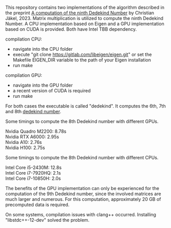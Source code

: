 This repository contains two implementations of the algorithm described in the preprint [A computation of the ninth Dedekind Number](https://arxiv.org/abs/2304.00895) by Christian Jäkel, 2023. Matrix multiplication is utilized to compute the ninth Dedekind Number. A CPU implementation based on Eigen and a GPU implementation based on CUDA is provided. Both have Intel TBB dependency.

compilation CPU:
- navigate into the CPU folder
- execute "git clone https://gitlab.com/libeigen/eigen.git" or set the Makefile EIGEN_DIR variable to the path of your Eigen installation
- run make

compilation GPU:
- navigate into the GPU folder
- a recent version of CUDA is required
- run make

For both cases the executable is called "dedekind". It computes the 6th, 7th and 8th [dedekind number](https://en.wikipedia.org/wiki/Dedekind_number).

Some timings to compute the 8th Dedekind number with different GPUs.

Nvidia Quadro M2200: 8.78s  
Nvidia RTX A6000: 2.95s  
Nvidia A10: 2.76s  
Nvidia H100: 2.75s  

Some timings to compute the 8th Dedekind number with different CPUs.  

Intel Core i5-2430M: 12.8s  
Intel Core i7-7920HQ: 2.1s  
Intel Core i7-10850H: 2.0s  

The benefits of the GPU implementation can only be experienced for the computation of the 9th Dedekind number, since the involved matrices are much larger and numerous. For this computation, approximately 20 GB of precomputed data is required.

On some systems, compilation issues with clang++ occurred. Installing "libstdc++-12-dev" solved the problem.
